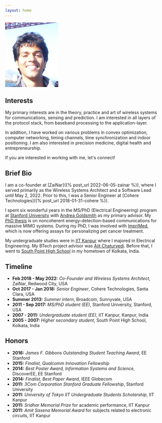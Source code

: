 ```yaml
---
layout: home
---
```


<img src="assets/images/profilepic.jpg" alt="Mainak photo" class="center rounded-corners" style="height:10em;height:15em;">

Interests
---------

My primary interests are in the theory, practice and art of wireless systems for communications, sensing and prediction.  I am interested in all layers of the protocol stack, from baseband processing to the application-layer.

In addition, I have worked on various problems in convex optimization, computer networking, timing channels, time synchronization and indoor positioning.  I am also interested in precision medicine, digital health and entrepreneurship.

If you are interested in working with me, let's connect! 

Brief Bio
---------

I am a co-founder at [ZaiNar]({% post_url 2022-06-05-zainar %}), where I served primarily as the Wireless Systems Architect and a Software Lead until May 2, 2022.  Prior to this, I was a Senior Engineer at [Cohere Technologies]({% post_url 2018-01-31-cohere %}).

I spent six wonderful years in the MS/PhD (Electrical Engineering) program at [Stanford University](https://ee.stanford.edu) with [Andrea Goldsmith](https://ece.princeton.edu/people/andrea-goldsmith) as my primary advisor. My [PhD thesis](https://searchworks.stanford.edu/view/12137362) is on noncoherent energy-detection-based communications for massive MIMO systems.  During my PhD, I was involved with [ImpriMed](http://www.imprimedicine.com), which is now offering assays for personalizing pet cancer treatment.

My undergraduate studies were in [IIT Kanpur](http://www.iitk.ac.in) where I majored in Electrical Engineering. My BTech project advisor was [Ajit Chaturvedi](https://www.iitr.ac.in/institute/pages/Director_IIT_Roorkee.html). Before that, I went to [South Point High School](https://www.southpoint.edu.in/) in my hometown of Kolkata, India.

Timeline
--------

- **Feb 2018 - May 2022:** _Co-Founder and Wireless Systems Architect_, ZaiNar, Redwood City, USA
- **Oct 2017 - Jan 2018:** _Senior Engineer_, Cohere Technologies, Santa Clara, USA
- **Summer 2013:** _Summer intern_, Broadcom, Sunnyvale, USA
- **2011 - Sep 2017:** _MS/PhD student (EE)_, Stanford University, Stanford, USA
- **2007 - 2011:** _Undergraduate student (EE)_, IIT Kanpur, Kanpur, India
- **2005 - 2007:** _Higher secondary student_, South Point High School, Kolkata, India

Honors
--------

- **2016:** _James F. Gibbons Outstanding Student Teaching Award_, EE Stanford
- **2015:** _Finalist, Qualcomm Innovation Fellowship_
- **2014:** _Best Poster Award, Information Systems and Science_, DiscoverEE, EE Stanford
- **2014:** _Finalist, Best Paper Award_, IEEE Globecom
- **2011:** _3Com Corporation Stanford Graduate Fellowship_, Stanford University
- **2011:** _University of Tokyo IIT Undergraduate Students Scholarship_, IIT Kanpur
- **2011:** _Sridhar Memorial Prize_ for academic performance, IIT Kanpur
- **2011:** _Amit Saxena Memorial Award_ for subjects related to electronic circuits, IIT Kanpur


